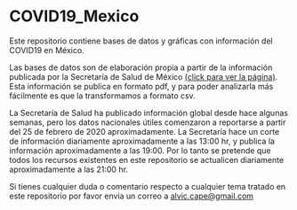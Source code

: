 # COVID19_Mexico
Este repositorio contiene bases de datos y gráficas con información del COVID19 en México.

Las bases de datos son de elaboración propia a partir de la información publicada por la Secretaría de Salud de México [(click para ver la página)](https://www.gob.mx/salud/documentos/nuevo-coronavirus-2019-ncov-comunicado-tecnico-diario). Esta información se publica en formato pdf, y para poder analizarla más fácilmente es que la transformamos a formato csv.

La Secretaría de Salud ha publicado información global desde hace algunas semanas, pero los datos nacionales útiles comenzaron a reportarse a partir del 25 de febrero de 2020 aproximadamente. La Secretaría hace un corte de información diariamente aproximadamente a las 13:00 hr, y publica la información aproximadamente a las 19:00. Por lo tanto se pretende que todos los recursos existentes en este repositorio se actualicen diariamente aproximadamente a las 21:00 hr.

Si tienes cualquier duda o comentario respecto a cualquier tema tratado en este repositorio por favor envía un correo a alvic.cape@gmail.com
